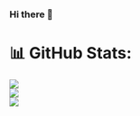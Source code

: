 ### Hi there 👋

# 📊 GitHub Stats:
![](https://github-readme-stats.vercel.app/api?username=Ace3z&theme=radical&hide_border=false&include_all_commits=true&count_private=true)<br/>
![](https://github-readme-streak-stats.herokuapp.com/?user=Ace3z&theme=radical&hide_border=false)<br/>
![](https://github-readme-stats.vercel.app/api/top-langs/?username=Ace3z&theme=radical&hide_border=false&include_all_commits=true&count_private=true&layout=compact)

<!--
**filipmuntean/filipmuntean** is a ✨ _special_ ✨ repository because its `README.md` (this file) appears on your GitHub profile.

Here are some ideas to get you started:

- 🔭 I’m currently working on ...
- 🌱 I’m currently learning ...
- 👯 I’m looking to collaborate on ...
- 🤔 I’m looking for help with ...
- 💬 Ask me about ...
- 📫 How to reach me: ...
- 😄 Pronouns: ...
- ⚡ Fun fact: ...
-->
